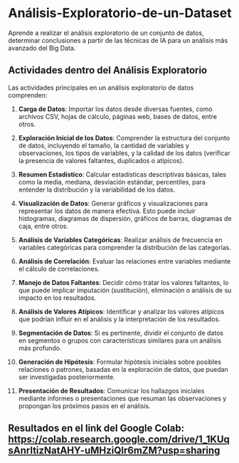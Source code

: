 # Análisis-Exploratorio-de-un-Dataset
Aprende a realizar el análisis exploratorio de un conjunto de datos, determinar conclusiones a partir de las técnicas de IA para un análisis más avanzado del Big Data.

## Actividades dentro del Análisis Exploratorio

Las actividades principales en un análisis exploratorio de datos comprenden:

1. **Carga de Datos**: Importar los datos desde diversas fuentes, como archivos CSV, hojas de cálculo, páginas web, bases de datos, entre otros.

2. **Exploración Inicial de los Datos**: Comprender la estructura del conjunto de datos, incluyendo el tamaño, la cantidad de variables y observaciones, los tipos de variables, y la calidad de los datos (verificar la presencia de valores faltantes, duplicados o atípicos).

3. **Resumen Estadístico**: Calcular estadísticas descriptivas básicas, tales como la media, mediana, desviación estándar, percentiles, para entender la distribución y la variabilidad de los datos.

4. **Visualización de Datos**: Generar gráficos y visualizaciones para representar los datos de manera efectiva. Esto puede incluir histogramas, diagramas de dispersión, gráficos de barras, diagramas de caja, entre otros.

5. **Análisis de Variables Categóricas**: Realizar análisis de frecuencia en variables categóricas para comprender la distribución de las categorías.

6. **Análisis de Correlación**: Evaluar las relaciones entre variables mediante el cálculo de correlaciones.

7. **Manejo de Datos Faltantes**: Decidir cómo tratar los valores faltantes, lo que puede implicar imputación (sustitución), eliminación o análisis de su impacto en los resultados.

8. **Análisis de Valores Atípicos**: Identificar y analizar los valores atípicos que podrían influir en el análisis y la interpretación de los resultados.

9. **Segmentación de Datos**: Si es pertinente, dividir el conjunto de datos en segmentos o grupos con características similares para un análisis más profundo.

10. **Generación de Hipótesis**: Formular hipótesis iniciales sobre posibles relaciones o patrones, basadas en la exploración de datos, que puedan ser investigadas posteriormente.

11. **Presentación de Resultados**: Comunicar los hallazgos iniciales mediante informes o presentaciones que resuman las observaciones y propongan los próximos pasos en el análisis.

## Resultados en el link del Google Colab: https://colab.research.google.com/drive/1_1KUqsAnrltizNatAHY-uMHziQlr6mZM?usp=sharing

